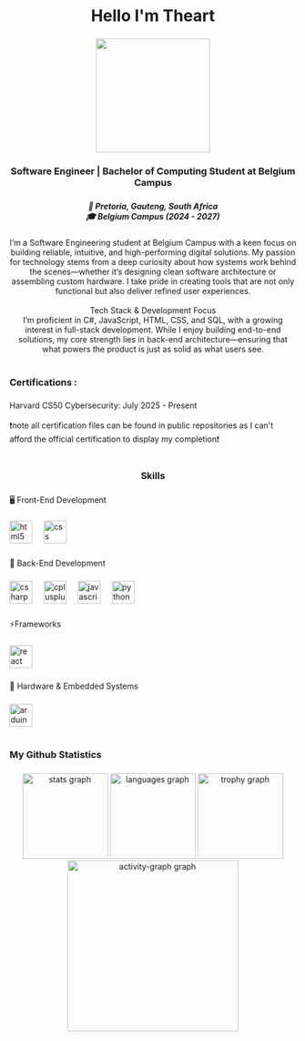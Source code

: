 <h1 align="center">Hello I'm Theart</h1>

###

<div align="center">
  <img height="200" src="https://cdn.discordapp.com/attachments/1208343853883457577/1384523764246511697/TheartBanner.png?ex=68b8e9fc&is=68b7987c&hm=22423163ae71e2f0004f720348ea3ac62d59767017d293293c641587aba8b7e7&"  />
</div>

###

<h3 align="center">Software Engineer | Bachelor of Computing Student at Belgium Campus</h3>

###

<h5 align="center">📍 Pretoria, Gauteng, South Africa<br>🎓 Belgium Campus (2024 - 2027)</h5>

###

<p align="center">I’m a Software Engineering student at Belgium Campus with a keen focus on building reliable, intuitive, and high-performing digital solutions. My passion for technology stems from a deep curiosity about how systems work behind the scenes—whether it’s designing clean software architecture or assembling custom hardware. I take pride in creating tools that are not only functional but also deliver refined user experiences.<br><br>Tech Stack & Development Focus<br>I’m proficient in C#, JavaScript, HTML, CSS, and SQL, with a growing interest in full-stack development. While I enjoy building end-to-end solutions, my core strength lies in back-end architecture—ensuring that what powers the product is just as solid as what users see.</p>

###

<h1 align="center"></h1>

###

<h3 align="left">Certifications :</h3>

###

<p align="left">Harvard CS50 Cybersecurity: July 2025 - Present<br><br>❗note all certification files can be found in public repositories as I can't afford the official certification to display my completion❗</p>

###

<h1 align="left"></h1>

###

<h3 align="center">Skills</h3>

###

<p align="left">🖥️ Front-End Development</p>

###

<div align="left">
  <img src="https://skillicons.dev/icons?i=html" height="40" alt="html5 logo"  />
  <img width="12" />
  <img src="https://skillicons.dev/icons?i=css" height="40" alt="css logo"  />
</div>

###

<p align="left">🧠 Back-End Development</p>

###

<div align="left">
  <img src="https://skillicons.dev/icons?i=cs" height="40" alt="csharp logo"  />
  <img width="12" />
  <img src="https://skillicons.dev/icons?i=cpp" height="40" alt="cplusplus logo"  />
  <img width="12" />
  <img src="https://skillicons.dev/icons?i=js" height="40" alt="javascript logo"  />
  <img width="12" />
  <img src="https://skillicons.dev/icons?i=py" height="40" alt="python logo"  />
</div>

###

<p align="left">⚡Frameworks</p>

###

<div align="left">
  <img src="https://skillicons.dev/icons?i=react" height="40" alt="react logo"  />
</div>

###

<p align="left">🔧 Hardware & Embedded Systems</p>

###

<div align="left">
  <img src="https://skillicons.dev/icons?i=arduino" height="40" alt="arduino logo"  />
</div>

###

<h1 align="left"></h1>

<h3 align="left">My Github Statistics</h3>

###

<div align="center">
  <img src="https://github-readme-stats.vercel.app/api?username=ZAmystic&hide_title=false&hide_rank=false&show_icons=true&include_all_commits=true&count_private=true&disable_animations=false&theme=github_dark&locale=en&hide_border=false&order=1" height="150" alt="stats graph"  />
  <img src="https://github-readme-stats.vercel.app/api/top-langs?username=ZAmystic&locale=en&hide_title=false&layout=compact&card_width=320&langs_count=5&theme=github_dark&hide_border=false&order=2" height="150" alt="languages graph"  />
  <img src="https://github-profile-trophy.vercel.app?username=ZAmystic&theme=onestar&column=-1&row=1&margin-w=8&margin-h=8&no-bg=false&no-frame=false&order=4" height="150" alt="trophy graph"  />
  <img src="https://github-readme-activity-graph.vercel.app/graph?username=ZAmystic&radius=16&theme=redical&area=true&order=5&bg_color=36&color=732ACD&title_color=B3C9ED&line=795EE7&area_color=504287&point=fff&hide_border=true&hide_title=false" height="300" alt="activity-graph graph"  />
</div>

###
